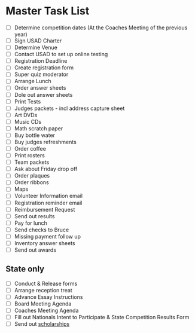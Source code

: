 # Master Task List

- [ ] Determine competition dates (At the Coaches Meeting of the previous year)
- [ ] Sign USAD Charter
- [ ] Determine Venue
- [ ] Contact USAD to set up online testing
- [ ] Registration Deadline
- [ ] Create registration form
- [ ] Super quiz moderator
- [ ] Arrange Lunch
- [ ] Order answer sheets
- [ ] Dole out answer sheets
- [ ] Print Tests
- [ ] Judges packets - incl address capture sheet
- [ ] Art DVDs
- [ ] Music CDs
- [ ] Math scratch paper
- [ ] Buy bottle water
- [ ] Buy judges refreshments
- [ ] Order coffee
- [ ] Print rosters
- [ ] Team packets
- [ ] Ask about Friday drop off
- [ ] Order plaques
- [ ] Order ribbons
- [ ] Maps
- [ ] Volunteer Information email
- [ ] Registration reminder email
- [ ] Reimbursement Request
- [ ] Send out results
- [ ] Pay for lunch
- [ ] Send checks to Bruce
- [ ] Missing payment follow up
- [ ] Inventory answer sheets
- [ ] Send out awards

## State only

- [ ] Conduct & Release forms
- [ ] Arrange reception treat
- [ ] Advance Essay Instructions
- [ ] Board Meeting Agenda
- [ ] Coaches Meeting Agenda
- [ ] Fill out Nationals Intent to Participate & State Competition Results Form
- [ ] Send out [scholarships](Scholarships.md)
